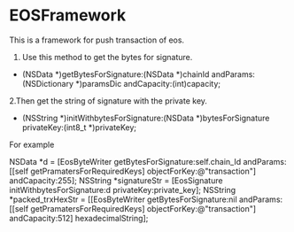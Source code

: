 # EOSFramework

This is a framework for push transaction of eos.


1. Use this method to get the bytes for signature.
+ (NSData *)getBytesForSignature:(NSData *)chainId andParams:(NSDictionary *)paramsDic andCapacity:(int)capacity;

2.Then get the string of signature with the private key.
+ (NSString *)initWithbytesForSignature:(NSData *)bytesForSignature privateKey:(int8_t *)privateKey;

For example

NSData *d = [EosByteWriter getBytesForSignature:self.chain_Id andParams:[[self getPramatersForRequiredKeys] objectForKey:@"transaction"] andCapacity:255];
    NSString *signatureStr = [EosSignature initWithbytesForSignature:d privateKey:private_key];
    NSString *packed_trxHexStr = [[EosByteWriter getBytesForSignature:nil andParams:[[self getPramatersForRequiredKeys] objectForKey:@"transaction"] andCapacity:512] hexadecimalString];
